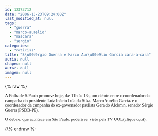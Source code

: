 ```yaml
---
id: 12373712
date: "2006-10-23T09:24:00Z"
last_modified_at: null
tags:
  - "guerra"
  - "marco-aurelio"
  - "mascara"
  - "sergio"
categories:
  - "noticias"
title: "S\u00e9rgio Guerra e Marco Aur\u00e9lio Garcia cara-a-cara"
sutia: null
chapeu: null
autor: null
imagem: null
---
```

{\% raw %}
<p><P><FONT face=Verdana>A Folha de S.Paulo promove hoje, das 11h às 13h, um debate entre o coordenador da campanha do presidente Luiz Inácio Lula da Silva, Marco Aurélio Garcia, e o coordenador da campanha do ex-governador paulista Geraldo Alckmin, senador Sérgio Guerra (PSDB-PE).</FONT></P></p>
<p><P><FONT face=Verdana>O debate, que acontece em São Paulo, poderá ser visto pela TV UOL (clique <STRONG><EM><A href=\"https://tvuol.uol.com.br/\" target=_blank>aqui</A></EM></STRONG>).</FONT></P> </p>
{\% endraw %}